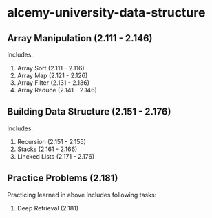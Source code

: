 # alcemy-university-data-structure

## Array Manipulation (2.111 - 2.146)
Includes:

1. Array Sort (2.111 - 2.116)
2. Array Map (2.121 - 2.126)
3. Array Filter (2.131 - 2.136)
4. Array Reduce (2.141 - 2.146)

## Building Data Structure (2.151 - 2.176)
Includes:

1. Recursion (2.151 - 2.155)
2. Stacks (2.161 - 2.166)
3. Lincked Lists (2.171 - 2.176)

## Practice Problems (2.181)
Practicing learned in above Includes following tasks:

1. Deep Retrieval (2.181)
